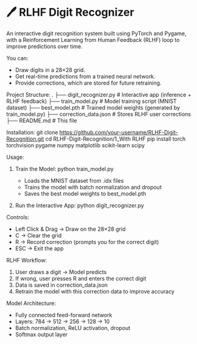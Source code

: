 # 🖊️ RLHF Digit Recognizer

An interactive digit recognition system built using PyTorch and Pygame, with a Reinforcement Learning from Human Feedback (RLHF) loop to improve predictions over time.  

You can:
- Draw digits in a 28×28 grid.
- Get real-time predictions from a trained neural network.
- Provide corrections, which are stored for future retraining.

Project Structure:
.
├── digit_recognizer.py     # Interactive app (inference + RLHF feedback)
├── train_model.py          # Model training script (MNIST dataset)
├── best_model.pth          # Trained model weights (generated by train_model.py)
├── correction_data.json    # Stores RLHF user corrections
├── README.md               # This file

Installation:
git clone https://github.com/your-username/RLHF-Digit-Recognition.git
cd RLHF-Digit-Recognition/1_With RLHF
pip install torch torchvision pygame numpy matplotlib scikit-learn scipy

Usage:
1) Train the Model:
   python train_model.py
   - Loads the MNIST dataset from .idx files
   - Trains the model with batch normalization and dropout
   - Saves the best model weights to best_model.pth

2) Run the Interactive App:
   python digit_recognizer.py

Controls:
- Left Click & Drag → Draw on the 28×28 grid
- C → Clear the grid
- R → Record correction (prompts you for the correct digit)
- ESC → Exit the app

RLHF Workflow:
1) User draws a digit → Model predicts
2) If wrong, user presses R and enters the correct digit
3) Data is saved in correction_data.json
4) Retrain the model with this correction data to improve accuracy

Model Architecture:
- Fully connected feed-forward network
- Layers: 784 → 512 → 256 → 128 → 10
- Batch normalization, ReLU activation, dropout
- Softmax output layer
